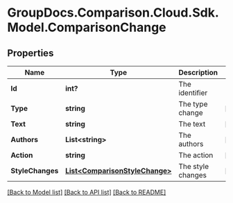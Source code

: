 # GroupDocs.Comparison.Cloud.Sdk.Model.ComparisonChange
## Properties

Name | Type | Description | Notes
------------ | ------------- | ------------- | -------------
**Id** | **int?** | The identifier | 
**Type** | **string** | The type change | [optional] 
**Text** | **string** | The text | [optional] 
**Authors** | **List&lt;string&gt;** | The authors | [optional] 
**Action** | **string** | The action | [optional] 
**StyleChanges** | [**List&lt;ComparisonStyleChange&gt;**](ComparisonStyleChange.md) | The style changes | [optional] 

[[Back to Model list]](../README.md#documentation-for-models) [[Back to API list]](../README.md#documentation-for-api-endpoints) [[Back to README]](../README.md)

